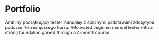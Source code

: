 # Portfolio
Ambitny początkujący tester manualny z solidnymi podstawami zdobytymi podczas 4-miesięcznego kursu. /Motivated beginner manual tester with a strong foundation gained through a 4-month course. 
